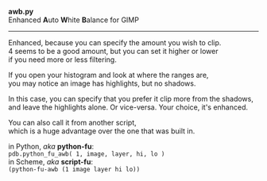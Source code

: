 **awb.py**  
Enhanced **A**uto **W**hite **B**alance for GIMP

---
Enhanced, because you can specify the amount you wish to clip.  
4 seems to be a good amount, but you can set it higher or lower  
if you need more or less filtering.  

If you open your histogram and look at where the ranges are,  
you may notice an image has highlights, but no shadows.  

In this case, you can specify that you prefer it clip more from the shadows,  
and leave the highlights alone. Or vice-versa.  Your choice, it's enhanced.  

You can also call it from another script,  
which is a huge advantage over the one that was built in.  

in Python, *aka* **python-fu**:  
`pdb.python_fu_awb( 1, image, layer, hi, lo )`  
in Scheme, *aka* **script-fu**:  
`(python-fu-awb (1 image layer hi lo))`  
